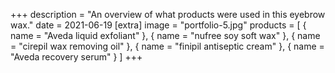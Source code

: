 +++
description = "An overview of what products were used in this eyebrow wax."
date = 2021-06-19
[extra]
image = "portfolio-5.jpg"
products = [
  { name = "Aveda liquid exfoliant" }, 
  { name = "nufree soy soft wax" }, 
  { name = "cirepil wax removing oil" }, 
  { name = "finipil antiseptic cream" },
{ name = "Aveda recovery serum" }
]
+++
